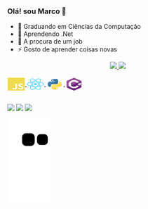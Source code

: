 ### Olá! sou  Marco 👋

- 🔭 Graduando em Ciências da Computação
- 🌱 Aprendendo .Net
- 🤗 A procura de um job
- ⚡ Gosto de aprender coisas novas

<div align="center">
  <a href="https://github.com/MarcoM3l0">
  <img height="180em" src="https://github-readme-stats.vercel.app/api?username=MarcoM3l0&show_icons=true&theme=dark&include_all_commits=true&count_private=true"/>
  <img height="180em" src="https://github-readme-stats.vercel.app/api/top-langs/?username=MarcoM3l0&layout=compact&langs_count=7&theme=dark"/>
</div>

<div style="display: inline_block"><br>
  <img align="center" alt="Marco-Js" height="30" width="40" src="https://raw.githubusercontent.com/devicons/devicon/master/icons/javascript/javascript-plain.svg">
  <img align="center" alt="Marco-React" height="30" width="40" src="https://raw.githubusercontent.com/devicons/devicon/master/icons/react/react-original.svg">
  <img align="center" alt="Marco-Python" height="30" width="40" src="https://raw.githubusercontent.com/devicons/devicon/master/icons/python/python-original.svg">
  <img align="center" alt="Rafa-Csharp" height="30" width="40" src="https://raw.githubusercontent.com/devicons/devicon/master/icons/csharp/csharp-original.svg">
</div>

  ##
 
<div> 
  <a href="https://www.instagram.com/marco_m3l0/" target="_blank"><img src="https://img.shields.io/badge/-Instagram-%23E4405F?style=for-the-badge&logo=instagram&logoColor=white" target="_blank"></a>
  <a href = "mailto:josemarcomelonascimento@gmail.com"><img src="https://img.shields.io/badge/-Gmail-%23333?style=for-the-badge&logo=gmail&logoColor=white" target="_blank"></a>
  <a href="inkedin.com/in/marco-melo-397b44236/" target="_blank"><img src="https://img.shields.io/badge/-LinkedIn-%230077B5?style=for-the-badge&logo=linkedin&logoColor=white" target="_blank"></a>  
  
   ![Snake animation](https://github.com/MarcoM3l0/MarcoM3l0/blob/output/github-contribution-grid-snake.svg)
  
</div>


